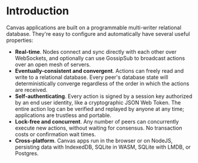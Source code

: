 # Introduction

Canvas applications are built on a programmable multi-writer relational database. They're easy to configure and automatically have several useful properties:

- **Real-time**. Nodes connect and sync directly with each other over WebSockets, and optionally can use GossipSub to broadcast actions over an open mesh of servers.
- **Eventually-consistent and convergent**. Actions can freely read and write to a relational database. Every peer's database state will deterministically converge regardless of the order in which the actions are received.
- **Self-authenticating**. Every action is signed by a session key authorized by an end user identity, like a cryptographic JSON Web Token. The entire action log can be verified and replayed by anyone at any time; applications are trustless and portable.
- **Lock-free and concurrent**. Any number of peers can concurrently execute new actions, without waiting for consensus. No transaction costs or confirmation wait times.
- **Cross-platform**. Canvas apps run in the browser or on NodeJS, persisting data with IndexedDB, SQLite in WASM, SQLite with LMDB, or Postgres.
